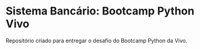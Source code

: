 # Sistema Bancário: Bootcamp Python Vivo

Repositório criado para entregar o desafio do Bootcamp Python da Vivo.
